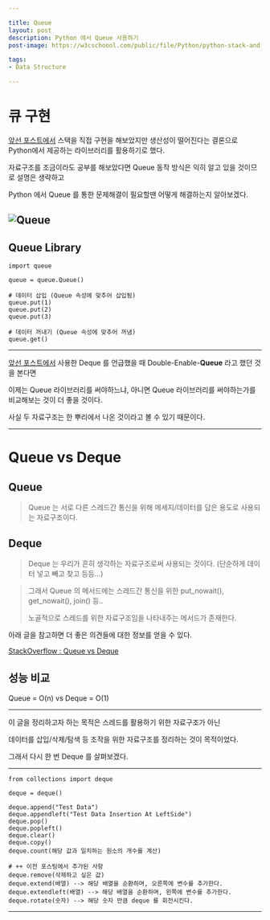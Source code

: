 ```yaml
---

title: Queue
layout: post
description: Python 에서 Queue 사용하기
post-image: https://w3cschoool.com/public/file/Python/python-stack-and-queue-3.png

tags:
- Data Structure

---
```



# 큐 구현

[앞선 포스트에서](https://diger-king.github.io/blog/Stack) 스택을 직접 구현을 해보았지만 생산성이 떨어진다는 결론으로 Python에서 제공하는 라이브러리를 활용하기로 했다.

자료구조를 조금이라도 공부를 해보았다면 Queue 동작 방식은 익히 알고 있을 것이므로 설명은 생략하고

Python 에서 Queue 를 통한 문제해결이 필요할땐 어떻게 해결하는지 알아보겠다.

![Queue](https://w3cschoool.com/public/file/Python/python-stack-and-queue-3.png)
---

## Queue Library

    import queue
    
    queue = queue.Queue()

    # 데이터 삽입 (Queue 속성에 맞추어 삽입됨)
    queue.put(1)
    queue.put(2)
    queue.put(3)

    # 데이터 꺼내기 (Queue 속성에 맞추어 꺼냄)
    queue.get()

---

[앞선 포스트에서](https://diger-king.github.io/blog/Stack) 사용한 Deque 를 언급했을 때 Double-Enable-**Queue** 라고 했던 것을 본다면

이제는 Queue 라이브러리를 써야하느냐, 아니면 Queue 라이브러리를 써야하는가를 비교해보는 것이 더 좋을 것이다.

사실 두 자료구조는 한 뿌리에서 나온 것이라고 볼 수 있기 때문이다.

---

# Queue vs Deque

## Queue
> Queue 는 서로 다른 스레드간 통신을 위해 메세지/데이터를 담은 용도로 사용되는 자료구조이다.


## Deque
> Deque 는 우리가 흔히 생각하는 자료구조로써 사용되는 것이다. (단순하게 데이터 넣고 빼고 찾고 등등...)

>그래서 Queue 의 메서드에는 스레드간 통신을 위한 put_nowait(), get_nowait(), join() 등..
>
>노골적으로 스레드를 위한 자료구조임을 나타내주는 메서드가 존재한다.

아래 글을 참고하면 더 좋은 의견들에 대한 정보를 얻을 수 있다.

[StackOverflow : Queue vs Deque](https://stackoverflow.com/questions/717148/queue-queue-vs-collections-deque)

## 성능 비교

Queue = O(n) vs Deque = O(1)

---

이 글을 정리하고자 하는 목적은 스레드를 활용하기 위한 자료구조가 아닌

데이터를 삽입/삭제/탐색 등 조작을 위한 자료구조를 정리하는 것이 목적이었다.

그래서 다시 한 번 Deque 를 살펴보겠다.

---

    from collections import deque
    
    deque = deque()
    
    deque.append("Test Data")
    deque.appendleft("Test Data Insertion At LeftSide")
    deque.pop()
    deque.popleft()
    deque.clear()
    deque.copy()
    deque.count(해당 값과 일치하는 원소의 개수를 계산)

    # ++ 이전 포스팅에서 추가된 사항
    deque.remove(삭제하고 싶은 값)
    deque.extend(배열) --> 해당 배열을 순환하며, 오른쪽에 변수를 추가한다.
    deque.extendleft(배열) --> 해당 배열을 순환하며, 왼쪽에 변수를 추가한다.
    deque.rotate(숫자) --> 해당 숫자 만큼 deque 를 회전시킨다.

---